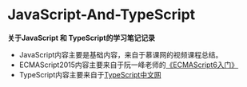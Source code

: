 # JavaScript-And-TypeScript
**关于JavaScript 和 TypeScript的学习笔记记录**
+ JavaScript内容主要是基础内容，来自于慕课网的视频课程总结。
+ ECMAScript2015内容主要来自于阮一峰老师的[《ECMAScript6入门》](http://es6.ruanyifeng.com/)
+ TypeScript内容主要来自于[TypeScript中文网](https://www.tslang.cn/)